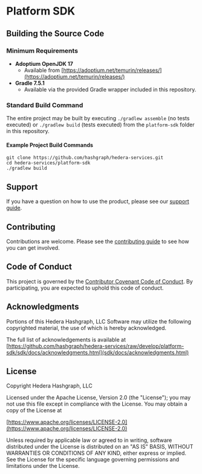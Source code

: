 # Platform SDK

## Building the Source Code

### Minimum Requirements

- **Adoptium OpenJDK 17**
  - Available from
    [https://adoptium.net/temurin/releases/](https://adoptium.net/temurin/releases/)
- **Gradle 7.5.1**
  - Available via the provided Gradle wrapper included in this repository.

### Standard Build Command

The entire project may be built by executing `./gradlew assemble` (no tests executed) or
`./gradlew build` (tests executed) from the `platform-sdk` folder in this repository.

#### Example Project Build Commands

```shell
git clone https://github.com/hashgraph/hedera-services.git
cd hedera-services/platform-sdk
./gradlew build
```

## Support

If you have a question on how to use the product, please see our
[support guide](https://github.com/hashgraph/.github/blob/main/SUPPORT.md).

## Contributing

Contributions are welcome. Please see the
[contributing guide](https://github.com/hashgraph/.github/blob/main/CONTRIBUTING.md) to see how you
can get involved.

## Code of Conduct

This project is governed by the
[Contributor Covenant Code of Conduct](https://github.com/hashgraph/.github/blob/main/CODE_OF_CONDUCT.md).
By participating, you are expected to uphold this code of conduct.

## Acknowledgments

Portions of this Hedera Hashgraph, LLC Software may utilize the following copyrighted material, the
use of which is hereby acknowledged.

The full list of acknowledgements is available at
[https://github.com/hashgraph/hedera-services/raw/develop/platform-sdk/sdk/docs/acknowledgments.html](sdk/docs/acknowledgments.html)

## License

Copyright Hedera Hashgraph, LLC

Licensed under the Apache License, Version 2.0 (the "License"); you may not use this file except in
compliance with the License. You may obtain a copy of the License at

[https://www.apache.org/licenses/LICENSE-2.0](https://www.apache.org/licenses/LICENSE-2.0)

Unless required by applicable law or agreed to in writing, software distributed under the License is
distributed on an "AS IS" BASIS, WITHOUT WARRANTIES OR CONDITIONS OF ANY KIND, either express or
implied. See the License for the specific language governing permissions and limitations under the
License.
